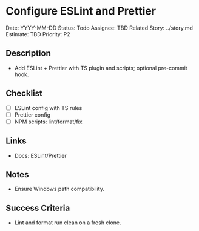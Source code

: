 # Configure ESLint and Prettier

Date: YYYY-MM-DD
Status: Todo
Assignee: TBD
Related Story: ../story.md
Estimate: TBD
Priority: P2

## Description

- Add ESLint + Prettier with TS plugin and scripts; optional pre-commit hook.

## Checklist

- [ ] ESLint config with TS rules
- [ ] Prettier config
- [ ] NPM scripts: lint/format/fix

## Links

- Docs: ESLint/Prettier

## Notes

- Ensure Windows path compatibility.

## Success Criteria

- Lint and format run clean on a fresh clone.
